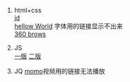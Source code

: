1. html+css  
[jd](https://liuruiqi1993.github.io/project-test/jd/index.html)  
[hellow World](https://liuruiqi1993.github.io/project-test/hellow_world/hello_world.html) 字体用的链接显示不出来  
[360 brows](https://liuruiqi1993.github.io/project-test/360-copy/index.html)

2. JS  
[一版](https://liuruiqi1993.github.io/project-test/switch-figures/1st/index.html)
[二版](https://liuruiqi1993.github.io/project-test/switch-figures/2nd/index.html)

3. JQ 
[momo](https://liuruiqi1993.github.io/project-test/momo-copy/index.html)视频用的链接无法播放

